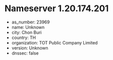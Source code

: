 # Nameserver 1.20.174.201

* as_number: 23969
* name: Unknown
* city: Chon Buri
* country: TH
* organization: TOT Public Company Limited
* version: Unknown
* dnssec: false
